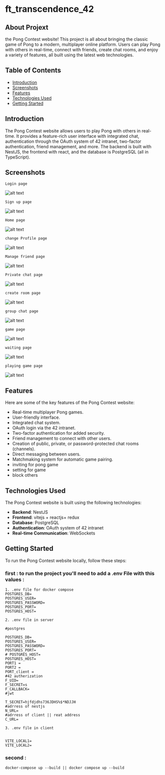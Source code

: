 # ft_transcendence_42
## About Projext 
  the Pong Contest website! This project is all about bringing the classic game of Pong to a modern, multiplayer online platform. Users can play Pong with others in real-time, connect with friends, create chat rooms, and enjoy a variety of features, all built using the latest web technologies.
## Table of Contents

- [Introduction](#introduction)
- [Screenshots](#screenshots)
- [Features](#features)
- [Technologies Used](#technologies-used)
- [Getting Started](#getting-started)

## Introduction

The Pong Contest website allows users to play Pong with others in real-time. It provides a feature-rich user interface with integrated chat, authentication through the OAuth system of 42 intranet, two-factor authentication, friend management, and more. The backend is built with NestJS, the frontend with react, and the database is PostgreSQL (all in TypeScript).

## Screenshots
```
Login page
```
![alt text](https://github.com/abduvahab/ft_transcendence/blob/main/images/login.png)

```
Sign up page
```
![alt text](https://github.com/abduvahab/ft_transcendence/blob/main/images/sign%20up.png)

```
Home page
```
![alt text](https://github.com/abduvahab/ft_transcendence/blob/main/images/home%20page.png)
```
change Profile page
```
![alt text](https://github.com/abduvahab/ft_transcendence/blob/main/images/change%20profile.png)
```
Manage friend page
```
![alt text](https://github.com/abduvahab/ft_transcendence/blob/main/images/friend%20manage%20page.png)
```
Private chat page
```
![alt text](https://github.com/abduvahab/ft_transcendence/blob/main/images/private%20chat.png)
```
create room page
```
![alt text](https://github.com/abduvahab/ft_transcendence/blob/main/images/create%20room%20protected.png)
```
group chat page
```
![alt text](https://github.com/abduvahab/ft_transcendence/blob/main/images/group%20chat.png)
```
game page
```
![alt text](https://github.com/abduvahab/ft_transcendence/blob/main/images/game%20page.png)
```
waiting page
```
![alt text](https://github.com/abduvahab/ft_transcendence/blob/main/images/waiting%20chanllenger.png)
```
playing game page
```
![alt text](https://github.com/abduvahab/ft_transcendence/blob/main/images/playing%20game.png)

## Features

Here are some of the key features of the Pong Contest website:

- Real-time multiplayer Pong games.
- User-friendly interface.
- Integrated chat system.
- OAuth login via the 42 intranet.
- Two-factor authentication for added security.
- Friend management to connect with other users.
- Creation of public, private, or password-protected chat rooms (channels).
- Direct messaging between users.
- Matchmaking system for automatic game pairing.
- inviting for pong game
- setting for game
- block others


## Technologies Used

The Pong Contest website is built using the following technologies:

- **Backend**: NestJS
- **Frontend**: vitejs + reactjs+ redux
- **Database**: PostgreSQL
- **Authentication**: OAuth system of 42 intranet
- **Real-time Communication**: WebSockets


## Getting Started

To run the Pong Contest website locally, follow these steps:

### first : to run the project you'll need to add a .env File with this values : 
```
1. .env file for docker compose 
POSTGRES_DB=
POSTGRES_USER=
POSTGRES_PASSWORD=
POSTGRES_PORT=
POSTGRES_HOST=

2. .env file in server
  
#postgres

POSTGRES_DB=
POSTGRES_USER=
POSTGRES_PASSWORD=
POSTGRES_PORT=
# POSTGRES_HOST=
POSTGRES_HOST=
PORT1 = 
PORT2 = 
PORT_client = 
#42 autherization
F_UID=
F_SECRET=s
F_CALLBACK=
#jwt 

T_SECRET=hjfdjdhs736JDHS%$*NDJJH
#adrress of nestjs 
N_URL=
#adrress of client || reat address
C_URL=

3. .env file in client

   
VITE_LOCAL1=
VITE_LOCAL2=
```

### second  : 
```
docker-compose up --build || docker compose up --build
```
























